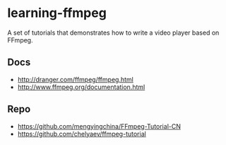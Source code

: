 learning-ffmpeg
===============

A set of tutorials that demonstrates how to write a video player based on FFmpeg.

## Docs
* <http://dranger.com/ffmpeg/ffmpeg.html>
* <http://www.ffmpeg.org/documentation.html>

## Repo
* <https://github.com/mengyingchina/FFmpeg-Tutorial-CN>
* <https://github.com/chelyaev/ffmpeg-tutorial>